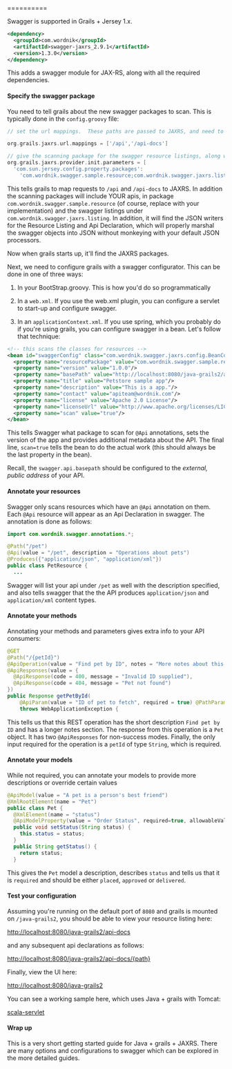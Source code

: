 ==========

Swagger is supported in Grails + Jersey 1.x.

```xml
<dependency>
  <groupId>com.wordnik</groupId>
  <artifactId>swagger-jaxrs_2.9.1</artifactId>
  <version>1.3.0</version>
</dependency>
```

This adds a swagger module for JAX-RS, along with all the required dependencies.

#### Specify the swagger package

You need to tell grails about the new swagger packages to scan.  This is typically done in the `config.groovy` file:

```groovy
// set the url mappings.  These paths are passed to JAXRS, and need to include the swagger resource listing and the apis themselves.

org.grails.jaxrs.url.mappings = ['/api','/api-docs']

// give the scanning package for the swagger resource listings, along with your apis
org.grails.jaxrs.provider.init.parameters = [
  'com.sun.jersey.config.property.packages': 
    'com.wordnik.swagger.sample.resource;com.wordnik.swagger.jaxrs.listing']
```

This tells grails to map requests to `/api` and `/api-docs` to JAXRS.  In addition the scanning packages will include YOUR apis, in package `com.wordnik.swagger.sample.resource` (of course, replace with your implementation) and the swagger listings under `com.wordnik.swagger.jaxrs.listing`.  In addition, it will find the JSON writers for the Resource Listing and Api Declaration, which will properly marshal the swagger objects into JSON without monkeying with your default JSON processors.

Now when grails starts up, it'll find the JAXRS packages.

Next, we need to configure grails with a swagger configurator.  This can be done in one of three ways:

1) In your BootStrap.groovy.  This is how you'd do so programmatically

2) In a `web.xml`.  If you use the web.xml plugin, you can configure a servlet to start-up and configure swagger.

3) In an `applicationContext.xml`.  If you use spring, which you probably do if you're using grails, you can configure swagger in a bean.  Let's follow that technique:

```xml
<!-- this scans the classes for resources -->
<bean id="swaggerConfig" class="com.wordnik.swagger.jaxrs.config.BeanConfig">
  <property name="resourcePackage" value="com.wordnik.swagger.sample.resource"/>
  <property name="version" value="1.0.0"/>
  <property name="basePath" value="http://localhost:8080/java-grails2/api"/>
  <property name="title" value="Petstore sample app"/>
  <property name="description" value="This is a app."/>
  <property name="contact" value="apiteam@wordnik.com"/>
  <property name="license" value="Apache 2.0 License"/>
  <property name="licenseUrl" value="http://www.apache.org/licenses/LICENSE-2.0.html"/>
  <property name="scan" value="true"/>
</bean>
```

This tells Swagger what package to scan for `@Api` annotations, sets the version of the app and provides additional metadata about the API.  The final line, `scan=true` tells the bean to do the actual work (this should always be the last property in the bean).

Recall, the `swagger.api.basepath` should be configured to the _external, public address_ of your API.

#### Annotate your resources

Swagger only scans resources which have an `@Api` annotation on them.  Each `@Api` resource will appear as an Api Declaration in swagger.  The annotation is done as follows:

```java
import com.wordnik.swagger.annotations.*;

@Path("/pet")
@Api(value = "/pet", description = "Operations about pets")
@Produces({"application/json", "application/xml"})
public class PetResource {
  ...
```

Swagger will list your api under `/pet` as well with the description specified, and also tells swagger that the the API produces `application/json` and `application/xml` content types.

#### Annotate your methods

Annotating your methods and parameters gives extra info to your API consumers:

```java
@GET
@Path("/{petId}")
@ApiOperation(value = "Find pet by ID", notes = "More notes about this method", response = Pet.class)
@ApiResponses(value = {
  @ApiResponse(code = 400, message = "Invalid ID supplied"),
  @ApiResponse(code = 404, message = "Pet not found") 
})
public Response getPetById(
    @ApiParam(value = "ID of pet to fetch", required = true) @PathParam("petId") String petId)
    throws WebApplicationException {
```

This tells us that this REST operation has the short description `Find pet by ID` and has a longer notes section.  The response from this operation is a `Pet` object.  It has two `@ApiResponses` for non-success modes.  Finally, the only input required for the operation is a `petId` of type `String`, which is required.

#### Annotate your models

While not required, you can annotate your models to provide more descriptions or override certain values

```java
@ApiModel(value = "A pet is a person's best friend")
@XmlRootElement(name = "Pet")
public class Pet {
  @XmlElement(name = "status")
  @ApiModelProperty(value = "Order Status", required=true, allowableValues = "placed,approved,delivered")
  public void setStatus(String status) {
    this.status = status;
  }
  public String getStatus() {
    return status;
  }
```

This gives the `Pet` model a description, describes `status` and tells us that it is `required` and should be either `placed`, `approved` or `delivered`.

#### Test your configuration

Assuming you're running on the default port of `8080` and grails is mounted on `/java-grails2`, you should be able to view your resource listing here:

[http://localhost:8080/java-grails2/api-docs](http://localhost:8080/java-grails2/api-docs)

and any subsequent api declarations as follows:

[http://localhost:8080/java-grails2/api-docs/{path}](http://localhost:8080/java-grails2/api-docs/{path})

Finally, view the UI here:

[http://localhost:8080/java-grails2](http://localhost:8080/java-grails2)

You can see a working sample here, which uses Java + grails with Tomcat:

[scala-servlet](https://github.com/wordnik/swagger-core/blob/master/samples/java-grails2)

#### Wrap up

This is a very short getting started guide for Java + grails + JAXRS.  There are many options and configurations to swagger which can be explored in the more detailed guides.